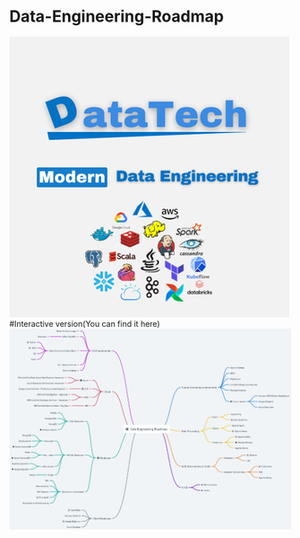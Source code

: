 # Data-Engineering-Roadmap

<img src="./DataTech.png" alt="Alt Text">
#Interactive version(You can find it here)
<img src="./Data Engineering roadmap.png" alt="Alt Text">

